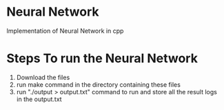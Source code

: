 # Neural Network
Implementation of Neural Network in cpp

# Steps To run the Neural Network
1. Download the files
2. run make command in the directory containing these files
3. run "./output > output.txt" command to run and store all the result logs in the output.txt
